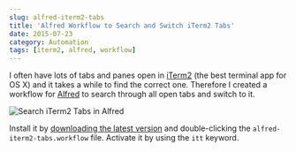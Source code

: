 ```yaml
---
slug: alfred-iterm2-tabs
title: 'Alfred Workflow to Search and Switch iTerm2 Tabs'
date: 2015-07-23
category: Automation
tags: [iterm2, alfred, workflow]
---
```


I often have lots of tabs and panes open in [iTerm2](http://iterm2.com) (the best terminal app for OS X) and it takes a while to find the correct one. Therefore I created a workflow for [Alfred](http://www.alfredapp.com) to search through all open tabs and switch to it.

![Search iTerm2 Tabs in Alfred](alfred-iterm2-tabs.gif)

Install it by [downloading the latest version](https://github.com/florianeckerstorfer/alfred-iterm2-tabs/releases/latest) and double-clicking the `alfred-iterm2-tabs.workflow` file. Activate it by using the `itt` keyword.
